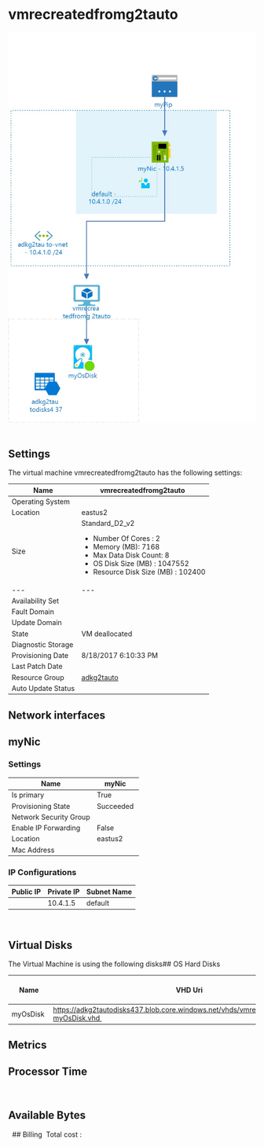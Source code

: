 # vmrecreatedfromg2tauto
![Cloudockit](../assets/9e53dfdc7bd54e4f8469eacc0861e92e.jpg) 
## Settings
The virtual machine vmrecreatedfromg2tauto has the following settings:

| Name | vmrecreatedfromg2tauto  |
| --- | --- |
| Operating System |   |
| Location | eastus2  |
| Size | Standard_D2_v2 <passthrough><ul><li><span>Number</span><span> </span><span>Of</span><span> </span><span>Cores</span><span> :</span><span> </span>2</li><li><span>Memory</span><span> (</span><span>MB</span><span>): </span>7168</li><li><span>Max</span><span> </span><span>Data</span><span> </span><span>Disk</span><span> </span><span>Count</span><span>: </span>8</li><li><span>OS Disk Size (MB</span><span>) :</span><span> </span>1047552</li><li><span>Resource Disk Size (MB</span><span>) :</span><span> </span>102400</li></ul></passthrough> |
| --- | --- |
| Availability Set |   |
| Fault Domain |   |
| Update Domain |   |
| State | VM deallocated  |
| Diagnostic Storage |   |
| Provisioning Date | 8/18/2017 6:10:33 PM  |
| Last Patch Date |   |
| Resource Group | [adkg2tauto](adkg2tauto-2034839542.md)  |
| Auto Update Status |   |


## Network interfaces

## myNic

### Settings


| Name | myNic  |
| --- | --- |
| Is primary | True  |
| Provisioning State | Succeeded  |
| Network Security Group |   |
| Enable IP Forwarding | False  |
| Location | eastus2  |
| Mac Address |   |


### IP Configurations


| Public IP | Private IP | Subnet Name |
| --- | --- | --- |
|   | 10.4.1.5  | default  |
 
## Virtual Disks
The Virtual Machine is using the following disks## OS Hard Disks


| Name | VHD Uri | Size (GB) | Is Managed Disk | Host Caching |
| --- | --- | --- | --- | --- |
| myOsDisk  | https://adkg2tautodisks437.blob.core.windows.net/vhds/vmrecreatedfromg2tauto-myOsDisk.vhd  |   | False  | ReadWrite  |
## Metrics

## Processor Time
 
## Available Bytes
  ## Billing
 Total cost : 
